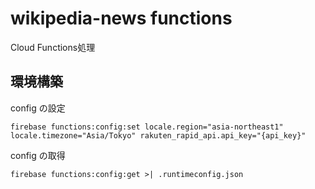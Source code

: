 # wikipedia-news functions

Cloud Functions処理

## 環境構築

config の設定

    firebase functions:config:set locale.region="asia-northeast1" locale.timezone="Asia/Tokyo" rakuten_rapid_api.api_key="{api_key}"

config の取得

    firebase functions:config:get >| .runtimeconfig.json
